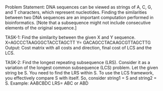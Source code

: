 Problem Statement:
DNA sequences can be viewed as strings of A, C, G, and T characters, which represent
nucleotides. Finding the similarities between two DNA sequences are an important
computation performed in bioinformatics.
[Note that a subsequence might not include consecutive elements of the original sequence.]

TASK-1: Find the similarity between the given X and Y sequence.
X=AGCCCTAAGGGCTACCTAGCTT
Y= GACAGCCTACAAGCGTTAGCTTG
Output: Cost matrix with all costs and direction, final cost of LCS and the LCS.

TASK-2: Find the longest repeating subsequence (LRS). Consider it as a variation of the
longest common subsequence (LCS) problem.
Let the given string be S. You need to find the LRS within S. To use the LCS framework, you
effectively compare S with itself. So, consider string1 = S and string2 = S.
Example:
AABCBDC
LRS= ABC or ABD
